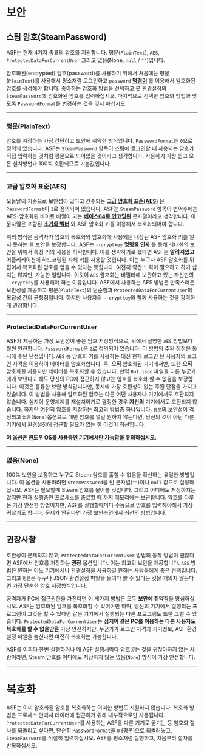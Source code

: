 # 보안

## 스팀 암호(SteamPassword)

ASF는 현재 4가지 종류의 암호를 지원합니다. 평문(`PlainText`), `AES`, `ProtectedDataForCurrentUser` 그리고 없음(None, `null` / `""`)입니다.

암호화된(encrypted) 암호(password)를 사용하기 위해서 처음에는 평문(`PlainText`)를 사용해서 평소처럼 로그인하고 `password` **[명령어](https://github.com/JustArchiNET/ArchiSteamFarm/wiki/Commands-ko-KR)** 를 이용해서 암호화된 암호를 생성해야 합니다. 좋아하는 암호화 방법을 선택하고 봇 환경설정의 `SteamPassword`에 암호화된 암호를 입력하십시오. 마지막으로 선택한 암호화 방법과 맞도록 `PasswordFormat`를 변경하는 것을 잊지 마십시오.

* * *

### 평문(PlainText)

암호를 저장하는 가장 간단하고 보안에 취약한 방식입니다. `PasswordFormat`는 `0`으로 정의되 있습니다. ASF는 `SteamPassword` 항목이 스팀에 로그인할 때 사용되는 암호가 직접 입력하는 것처럼 평문으로 되어있을 것이라고 생각합니다. 사용하기 가장 쉽고 모든 설치방법과 100% 호환되므로 기본값입니다.

* * *

### 고급 암호화 표준(AES)

오늘날의 기준으로 보안성이 있다고 간주되는 **[고급 암호화 표준(AES)](https://ko.wikipedia.org/wiki/%EA%B3%A0%EA%B8%89_%EC%95%94%ED%98%B8%ED%99%94_%ED%91%9C%EC%A4%80)** 은 `PasswordFormat`이 `1`로 정의되어 있습니다. ASF는 `SteamPassword` 항목이 번역후에는 AES-암호화된 바이트 배열이 되는 **[베이스64로 인코딩된](https://ko.wikipedia.org/wiki/%EB%B2%A0%EC%9D%B4%EC%8A%A464)** 문자열이라고 생각합니다. 이 문자열은 포함된 **[초기화 벡터](https://ko.wikipedia.org/wiki/%EC%B4%88%EA%B8%B0%ED%99%94_%EB%B2%A1%ED%84%B0)** 와 ASF 암호화 키를 이용해서 복호화되어야 합니다.

위의 방식은 공격자가 암호의 복호화와 암호화에 사용되는 내장된 ASF 암호화 키를 알지 못하는 한 보안을 보장합니다. ASF는 `--cryptkey` **[명령줄 인자](https://github.com/JustArchiNET/ArchiSteamFarm/wiki/Command-Line-Arguments-ko-KR)** 를 통해 최대한의 보안을 위해서 특정 키의 사용을 허락합니다. 이를 생략하기로 했다면 ASF는 **알려져있고** 어플리케이션에 하드코딩된 자체 키를 사용할 것입니다. 이는 누구나 ASF 암호화를 뒤집어서 복호화된 암호를 얻을 수 있다는 뜻힙니다. 여전히 약간 노력이 필요하고 하기 쉽지는 않지만, 가능한 일입니다. 이것이 `AES` 암호화는 비밀리에 보관하고 있는 자신만의 `--cryptkey`를 사용해야 하는 이유입니다. ASF에서 사용하는 AES 방법은 만족스러운 보안성을 제공하고 평문(`PlainText`)의 단순함과 `ProtectedDataForCurrentUser`의 복잡성 간의 균형점입니다. 하지만 사용자의 `--cryptkey`와 함께 사용하는 것을 강력하게 권장합니다.

* * *

### ProtectedDataForCurrentUser

ASF가 제공하는 가장 보안성이 좋은 암호 저장방식으로, 위에서 설명한 `AES` 방법보다 훨씬 안전합니다. `PasswordFormat`은 `2`로 정의되어 있습니다. 이 방법의 주된 장점은 동시에 주된 단점입니다. `AES` 등 암호화 키를 사용하는 대신 현재 로그인 된 사용자의 로그인 자격을 이용하여 데이터를 암호화합니다. 즉, **오직** 암호화된 기기에서만, 또한 **오직** 암호화한 사용자만 데이터를 복호화할 수 있습니다. 만약 `Bot.json` 파일을 다른 누군가에게 보낸다고 해도 당신의 PC에 접근하지 않고는 암호를 복호화 할 수 없음을 보장합니다. 이것은 훌륭한 보안 방식입니다만, 동시에 가장 호환성이 없는 주된 단점을 가지고 있습니다. 이 방법을 사용해 암호화된 암호는 다른 어떤 사용자나 기기에서도 호환되지 않습니다. 심지어 운영체제를 재설치하기로 결정한 경우 **자신의** 기기에서도 호환되지 않습니다. 하지만 여전히 암호를 저장하는 최고의 방법중 하나입니다. `평문`의 보안성이 걱정되고 `없음(None)`옵션으로 매번 암호를 넣길 원하지 않는다면, 당신의 것이 아닌 다른 기기에서 환경설정에 접근할 필요가 없는 한 이것이 최선입니다.

**이 옵션은 윈도우 OS를 사용중인 기기에서만 가능함을 유의하십시오.**

* * *

### 없음(None)

100% 보안을 보장하고 누구도 Steam 암호를 훔칠 수 없음을 확신하는 유일한 방법입니다. 이 옵션을 사용하려면 `SteamPassword`을 빈 문자열(`""`)이나 `null` 값으로 설정하십시오. ASF는 필요할때 Steam 암호를 물어볼 것입니다. 그리고 어디에도 저장하지는 않지만 현재 실행중인 프로세스를 종료할 때 까지 메모리에는 보관합니다. 암호를 다루는 가장 안전한 방법이지만, ASF를 실행할때마다 수동으로 암호를 입력해야해서 가장 귀찮기도 합니다. 문제가 안된다면 가장 보안측면에서 최선의 방법입니다.

* * *

## 권장사항

호환성이 문제되지 않고, `ProtectedDataForCurrentUser` 방법의 동작 방법이 괜찮다면 ASF에서 암호를 저장하는 **권장** 옵션입니다. 이는 최고의 보안을 제공합니다. `AES` 방법은 원하는 어느 기기에서나 환경설정을 사용하길 원하는 사람들에게 좋은 선택입니다. 그리고 `평문`은 누구나 JSON 환경설정 파일을 들여다 볼 수 있다는 것을 개의치 않는다면 가장 단순한 암호 저장방식입니다.

공격자가 PC에 접근권한을 가진다면 이 세가지 방법은 모두 **보안에 취약**함을 명심하십시오. ASF는 암호화된 암호를 복호화할 수 있어야만 하며, 당신의 기기에서 실행되는 프로그램이 그것을 할 수 있다면 같은 기기에서 실행되는 다른 프로그램도 또한 그럴 수 있습니다. `ProtectedDataForCurrentUser`는 **심지어 같은 PC를 이용하는 다른 사용자도 복호화를 할 수 없을만큼** 가장 안전하지만, 누군가가 로그인 자격과 기기정보, ASF 환경설정 파일을 숨친다면 여전히 복호화는 가능합니다.

ASF를 어쩌다 한번 실행하거나 매 ASF 실행시마다 암호넣는 것을 귀찮아하지 않는 사람이라면, Steam 암호를 어디에도 저장하지 않는 없음(`None`) 방식이 가장 안전합니다.

* * *

# 복호화

ASF는 이미 암호화된 암호를 복호화하는 어떠한 방법도 지원하지 않습니다. 복호화 방법은 프로세스 안에서 데이터에 접근하기 위해 내부적으로만 사용됩니다. `ProtectedDataForCurrentUser`를 사용하는 ASF를 다른 기기로 옮기는 등 암호화 절차를 되돌리고 싶다면, 단순히 `PasswordFormat`을 `0` (평문)으로 되돌려놓고, `SteamPassword`를 적절히 입력하십시오. ASF를 평소처럼 실행하고, 처음부터 절차를 반복하십시오.
